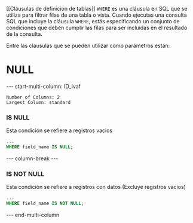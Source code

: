 [[Cláusulas de definición de tablas]]
`WHERE` es una cláusula en SQL que se utiliza para filtrar filas de una tabla o vista. Cuando ejecutas una consulta SQL que incluye la cláusula `WHERE`, estás especificando un conjunto de condiciones que deben cumplir las filas para ser incluidas en el resultado de la consulta.

Entre las clausulas que se pueden utilizar como parámetros están:
# NULL
--- start-multi-column: ID_lvaf
```column-settings
Number of Columns: 2
Largest Column: standard
```

### IS NULL
Esta condición se refiere a registros vacios
```sql
...
WHERE field_name IS NULL;
```

--- column-break ---
### IS NOT NULL
Esta condición se refiere a registros con datos (Excluye registros vacios)
```sql
...
WHERE field_name IS NOT NULL;
```



--- end-multi-column


